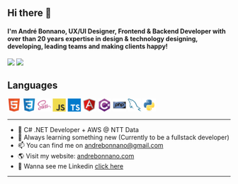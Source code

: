 ## Hi there 👋

#### I'm André Bonnano, UX/UI Designer, Frontend & Backend Developer with over than 20 years expertise in design & technology designing, developing, leading teams and making clients happy!

<div>
    <img height="150em" src="https://github-readme-stats.vercel.app/api?username=andrebonnano&show_icons=true&theme=onedark&include_all_commits=true&count_private=true"/>
    <img height="150em" src="https://github-readme-stats.vercel.app/api/top-langs/?username=andrebonnano&layout=compact&langs_count=7&theme=onedark"/>
</div>

## Languages
<div>
  <img alt="André Bonnano - HTML" height="30" src="https://raw.githubusercontent.com/devicons/devicon/master/icons/html5/html5-original.svg">
  <img alt="André Bonnano - CSS" height="30" src="https://raw.githubusercontent.com/devicons/devicon/master/icons/css3/css3-original.svg">
  <img alt="André Bonnano - SASS" height="30" src="https://raw.githubusercontent.com/devicons/devicon/master/icons/sass/sass-original.svg">
  <img alt="André Bonnano - JavaScript" height="30" src="https://raw.githubusercontent.com/devicons/devicon/master/icons/javascript/javascript-original.svg">
  <img alt="André Bonnano - TypeScript" height="30" src="https://raw.githubusercontent.com/devicons/devicon/master/icons/typescript/typescript-original.svg">
  <img alt="André Bonnano - Angular" height="30" src="https://raw.githubusercontent.com/devicons/devicon/master/icons/angularjs/angularjs-original.svg">
  <img alt="André Bonnano - C#" height="30" src="https://raw.githubusercontent.com/devicons/devicon/master/icons/csharp/csharp-original.svg">
  <img alt="André Bonnano - PHP" height="30" src="https://raw.githubusercontent.com/devicons/devicon/master/icons/php/php-original.svg">
  <img alt="André Bonnano - MySql" height="30" src="https://raw.githubusercontent.com/devicons/devicon/master/icons/mysql/mysql-original.svg">
  <img alt="André Bonnano - Python" height="30" src="https://raw.githubusercontent.com/devicons/devicon/master/icons/python/python-original.svg">
</div>

---------------------------------------------------------------------------
- 🔭 C# .NET Developer + AWS @ NTT Data
- 🌱 Always learning something new (Currently to be a fullstack developer)
- 📫 You can find me on andrebonnano@gmail.com
- 🌎 Visit my website: [andrebonnano.com](https://andrebonnano.com)
- 📃 Wanna see me Linkedin [click here](https://www.linkedin.com/in/andrebonnano/)
---------------------------------------------------------------------------

